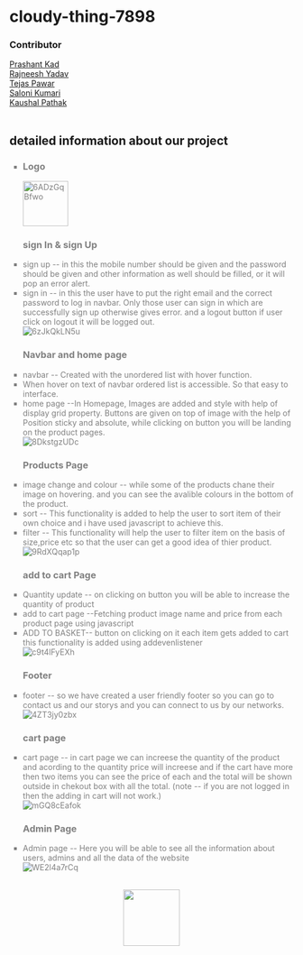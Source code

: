 
# cloudy-thing-7898
<h3>Contributor</h3>
<a href="https://github.com/prashant7650)"> Prashant Kad</a>
<br>
<a href="https://github.com/Rajneesh0021">Rajneesh Yadav </a>
<br>
<a href="https://github.com/Teju255"> Tejas Pawar</a>
<br>
<a href="https://github.com/Saloni0282">Saloni Kumari</a>
<br>
<a href="https://github.com/KaushalDU"> Kaushal Pathak</a>
<br>
<br>


<h2>detailed information about our project</h2>
<ul style="list-style-type: square; color:grey">

<li ><h3>Logo</h3> <img style="height:80px" src="https://imagetolink.com/ib/6ADzGqBfwo.jpg" alt="6ADzGqBfwo"/></li>
<h3>sign In & sign Up</h3>
<li>sign up -- in this the mobile number should be given and the password should be given and other information as well should be filled, or it will pop an error alert.</li>
<li>sign in -- in this the user have to put the right email and the correct password to log in navbar. Only those user can sign in which are successfully sign up otherwise gives error. and a logout button if user click on logout it will be logged out.</li>
<img src="https://imagetolink.com/ib/6zJkQkLN5u.jpg" alt="6zJkQkLN5u"/>
<h3>Navbar and home page</h3>
<li>navbar -- Created with the unordered list with hover function.</li>
<li>When hover on text of navbar ordered list is accessible. So that easy to interface.</li>
<li>home page --In Homepage, Images are added and style with help of display grid property. Buttons are given on top of image with the help of Position sticky and absolute, while clicking on button you will be landing on the product pages.
</li>
<img src="https://imagetolink.com/ib/8DkstgzUDc.jpg" alt="8DkstgzUDc"/>
<h3>Products Page</h3>
<li>image change and colour -- while some of the products chane their image on hovering. and you can see the avalible colours in the bottom of the product.</li>
<li>sort -- This functionality is added to help the user to sort item of their own choice and i have used javascript to achieve this.</li>
<li>filter -- This functionality will help the user to filter item on the basis of size,price etc so that the user can get a good idea of thier product.</li>
<img src="https://imagetolink.com/ib/9RdXQqap1p.jpg" alt="9RdXQqap1p"/>
<h3>add to cart Page</h3>
<li>Quantity update -- on clicking on button you will be able to increase the quantity of product</li>
<li>add to cart page --Fetching product image name and price from each product page using javascript</li>
<li>ADD TO BASKET-- button on clicking on it each item gets added to cart this functionality is added using addevenlistener</li>
<img src="https://imagetolink.com/ib/c9t4lFyEXh.jpg" alt="c9t4lFyEXh"/>
<h3>Footer</h3>
<li>footer -- so we have created a user friendly footer so you can go to contact us and our storys and you can connect to us by our networks.</li>
<img src="https://imagetolink.com/ib/4ZT3jy0zbx.jpg" alt="4ZT3jy0zbx"/>
<h3>cart page</h3>
<li>cart page -- in cart page we can increese the quantity of the product and acording to the quantity price will increese and if the cart have more then two items you can see the price of each and the total will be shown outside in chekout box with all the total. (note -- if you are not logged in then the adding in cart will not work.)</li>
<img src="https://imagetolink.com/ib/mGQ8cEafok.jpg" alt="mGQ8cEafok"/>
<h3>Admin Page</h3>
<li>Admin page -- Here you will be able to see all the information about users, admins and all the data of the website</li>
<img src="https://imagetolink.com/ib/WE2l4a7rCq.jpg" alt="WE2l4a7rCq"/>
</ul>
<br>


<div id="header" align="center">
  <img src="https://media.giphy.com/media/M9gbBd9nbDrOTu1Mqx/giphy.gif" width="100"/>
</div>
